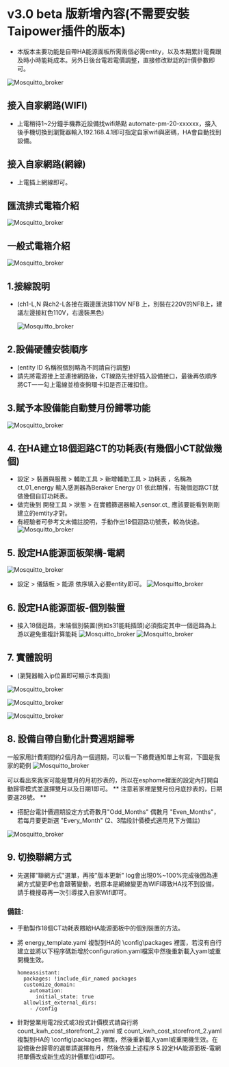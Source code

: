 # v3.0 beta 版新增內容(不需要安裝Taipower插件的版本)
* 本版本主要功能是自帶HA能源面板所需兩個必需entity，以及本期累計電費跟及時小時能耗成本。另外日後台電若電價調整，直接修改默認的計價參數即可。

![Mosquitto_broker](/PM_20/PM_20_v2/image/重置紐.jpg)
## 接入自家網路(WIFI)
* 上電稍待1~2分鐘手機靠近設備找wifi熱點 automate-pm-20-xxxxxx，接入後手機切換到瀏覽器輸入192.168.4.1即可指定自家wifi與密碼，HA會自動找到設備。
## 接入自家網路(網線)
* 上電插上網線即可。
## 匯流排式電箱介紹
![Mosquitto_broker](/PM_20/PM_20_v2/image/image10.JPG)
## 一般式電箱介紹
![Mosquitto_broker](/PM_20/PM_20_v2/image/a_15.JPG)
## 1.接線說明
* (ch1-L,N 與ch2-L各接在兩邊匯流排110V NFB 上，別裝在220V的NFB上，建議左邊接紅色110V，右邊裝黑色)

   ![Mosquitto_broker](/PM_20/PM_20_v2/image/S__51159045-3.JPG)
   
## 2.設備硬體安裝順序
* (entity ID 名稱視個別略為不同請自行調整)
* 請先將電源接上並連接網路後，CT線路先接好插入設備接口，最後再依順序將CT一一勾上電線並檢查鉤環卡扣是否正確扣住。
## 3.賦予本設備能自動雙月份歸零功能
![Mosquitto_broker](/PM_20/PM_20_v2/image/S__49905668_2.JPG)
## 4. 在HA建立18個迴路CT的功耗表(有幾個小CT就做幾個)
* 設定 > 裝置與服務 > 輔助工具 > 新增輔助工具 > 功耗表 ，名稱為 ct_01_energy 輸入感測器為Beraker Energy 01 依此類推，有幾個迴路CT就做幾個自訂功耗表。
* 做完後到 開發工具 > 狀態 > 在實體篩選器輸入sensor.ct_  應該要能看到剛剛建立的emtity才對。
* 有經驗者可參考文末備註說明，手動作出18個迴路功號表，較為快速。
![Mosquitto_broker](/PM_20/PM_20_v2/image/p946.JPG)
## 5. 設定HA能源面板架構-電網
![Mosquitto_broker](/PM_20/PM_20_v2/image/上游.JPG)
* 設定  >  儀錶板  > 能源  依序填入必要entity即可。
![Mosquitto_broker](/PM_20/PM_20_v2/image/p941.JPG)
## 6. 設定HA能源面板-個別裝置
* 接入18個迴路，末端個別裝置(例如s31能耗插頭)必須指定其中一個迴路為上游以避免重複計算能耗
![Mosquitto_broker](/PM_20/PM_20_v2/image/洗衣機迴路.JPG)
![Mosquitto_broker](/PM_20/PM_20_v2/image/洗衣機能耗.JPG)

## 7. 實體說明
* (瀏覽器輸入ip位置即可顯示本頁面)
  
![Mosquitto_broker](/PM_20/PM_20_v2/image/a1.JPG)

![Mosquitto_broker](/PM_20/PM_20_v2/image/a2.JPG)

![Mosquitto_broker](/PM_20/PM_20_v2/image/a4.JPG)

## 8. 設備自帶自動化計費週期歸零 
一般家用計費期間約2個月為一個週期，可以看一下繳費通知單上有寫，下圖是我家的範例
![Mosquitto_broker](/wt32_electricity/image/68D1224C2C0A.jpg)

可以看出來我家可能是雙月的月初抄表的，所以在esphome裡面的設定內打開自動歸零模式並選擇雙月以及日期1即可。
** 注意若家裡是雙月份月底抄表的，日期要選28號。 **
* 搭配台電計價週期設定方式奇數月"Odd_Months" 偶數月 "Even_Months"，若每月要更新選 "Every_Month" (2、3階段計價模式適用見下方備註)
  
![Mosquitto_broker](/wt32_electricity/image/歸零選單.JPG)
## 9. 切換聯網方式
* 先選擇"聯網方式"選單，再按"版本更新" log會出現0%~100%完成後因為連網方式變更IP也會跟著變動，若原本是網線變更為WIFI導致HA找不到設備，請手機搜尋再一次引導接入自家Wifi即可。

### 備註:
* 手動製作18個CT功耗表餵給HA能源面板中的個別裝置的方法。
* 將 energy_template.yaml 複製到HA的 \config\packages 裡面，若沒有自行建立並將以下程序碼新增於configuration.yaml檔案中然後重新載入yaml或重開機生效。
  
      homeassistant:
        packages: !include_dir_named packages
        customize_domain:
          automation:
            initial_state: true
        allowlist_external_dirs:
          - /config
  
 * 針對營業用電2段式或3段式計價模式請自行將 count_kwh_cost_storefront_2.yaml 或 count_kwh_cost_storefront_2.yaml 複製到HA的 \config\packages 裡面，然後重新載入yaml或重開機生效。在設備後台歸零的選單請選擇每月，然後依據上述程序 5.設定HA能源面板-電網把單價改成新生成的計價單位id即可。

